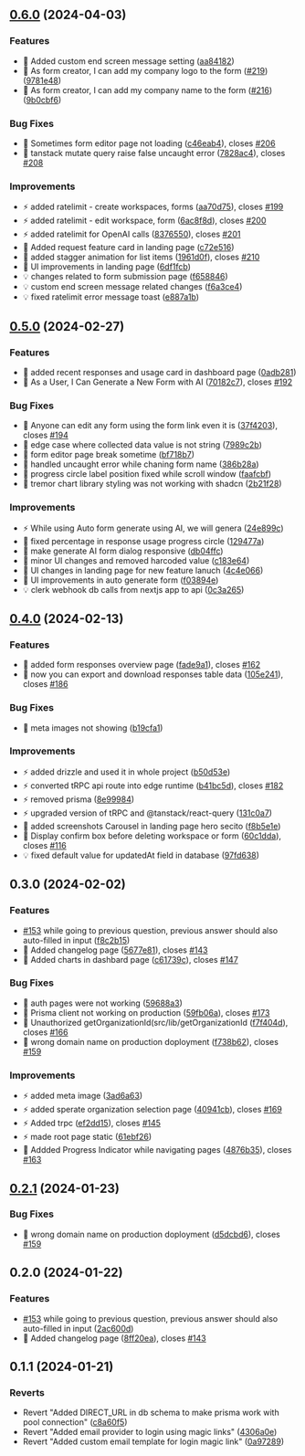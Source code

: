 ## [0.6.0](https://github.com/growupanand/ConvoForm/compare/0.5.0...0.6.0) (2024-04-03)

### Features

- 🚀 Added custom end screen message setting
  ([aa84182](https://github.com/growupanand/ConvoForm/commit/aa841829a19a3af2380f0dd5269cfae28774d816))
- 🚀 As form creator, I can add my company logo to the form
  ([#219](https://github.com/growupanand/ConvoForm/issues/219))
  ([9781e48](https://github.com/growupanand/ConvoForm/commit/9781e485be1f0805503060f909b7fabe817fd9be))
- 🚀 As form creator, I can add my company name to the form
  ([#216](https://github.com/growupanand/ConvoForm/issues/216))
  ([9b0cbf6](https://github.com/growupanand/ConvoForm/commit/9b0cbf6e0079de7872f51700925d86a4eea71212))

### Bug Fixes

- 🐛 Sometimes form editor page not loading
  ([c46eab4](https://github.com/growupanand/ConvoForm/commit/c46eab40a7283d25764078785f857ec2fa6f9be6)),
  closes [#206](https://github.com/growupanand/ConvoForm/issues/206)
- 🐛 tanstack mutate query raise false uncaught error
  ([7828ac4](https://github.com/growupanand/ConvoForm/commit/7828ac49b86724516eb0c2ab8f8b684312a01444)),
  closes [#208](https://github.com/growupanand/ConvoForm/issues/208)

### Improvements

- ⚡️ added ratelimit - create workspaces, forms
  ([aa70d75](https://github.com/growupanand/ConvoForm/commit/aa70d75ef06cd5ce637fd512a08a7dcb870e806b)),
  closes [#199](https://github.com/growupanand/ConvoForm/issues/199)
- ⚡️ added ratelimit - edit workspace, form
  ([6ac8f8d](https://github.com/growupanand/ConvoForm/commit/6ac8f8d48f39f703f5ec20d6efec79c00fa02d50)),
  closes [#200](https://github.com/growupanand/ConvoForm/issues/200)
- ⚡️ added ratelimit for OpenAI calls
  ([8376550](https://github.com/growupanand/ConvoForm/commit/8376550caae63620f5db51f7cf71e2e92e68c91d)),
  closes [#201](https://github.com/growupanand/ConvoForm/issues/201)
- 💄 Added request feature card in landing page
  ([c72e516](https://github.com/growupanand/ConvoForm/commit/c72e51680e3f7e399f08ad5490b1b7c2d9b5c0b0))
- 💄 added stagger animation for list items
  ([1961d0f](https://github.com/growupanand/ConvoForm/commit/1961d0f6256399573887575a1aee8d3b6d9ce37c)),
  closes [#210](https://github.com/growupanand/ConvoForm/issues/210)
- 💄 UI improvements in landing page
  ([6df1fcb](https://github.com/growupanand/ConvoForm/commit/6df1fcbaaff49660b408daa7dd4598a4a65c4756))
- 💡 changes related to form submission page
  ([f658846](https://github.com/growupanand/ConvoForm/commit/f6588465ab4155393b83253074d183a179d411b1))
- 💡 custom end screen message related changes
  ([f6a3ce4](https://github.com/growupanand/ConvoForm/commit/f6a3ce4c014fe036db034c9cd4e3e0d87149644a))
- 💡 fixed ratelimit error message toast
  ([e887a1b](https://github.com/growupanand/ConvoForm/commit/e887a1b57d10a0338308a46b9dfa8a6351735e8f))

## [0.5.0](https://github.com/growupanand/ConvoForm/compare/0.4.0...0.5.0) (2024-02-27)

### Features

- 🚀 added recent responses and usage card in dashboard page
  ([0adb281](https://github.com/growupanand/ConvoForm/commit/0adb28109b3255dbadec52b74638b1ef6227a5b4))
- 🚀 As a User, I Can Generate a New Form with AI
  ([70182c7](https://github.com/growupanand/ConvoForm/commit/70182c7241ad46b825785ee84d26d5bb4e1d15c2)),
  closes [#192](https://github.com/growupanand/ConvoForm/issues/192)

### Bug Fixes

- 🐛 Anyone can edit any form using the form link even it is
  ([37f4203](https://github.com/growupanand/ConvoForm/commit/37f42033e35269bcc6137a88e71c9e4def43561d)),
  closes [#194](https://github.com/growupanand/ConvoForm/issues/194)
- 🐛 edge case where collected data value is not string
  ([7989c2b](https://github.com/growupanand/ConvoForm/commit/7989c2bfca42ee72f36f9f29776a37ad7a370a3e))
- 🐛 form editor page break sometime
  ([bf718b7](https://github.com/growupanand/ConvoForm/commit/bf718b7a2a20cd6c1009064486d7d2f01b64992a))
- 🐛 handled uncaught error while chaning form name
  ([386b28a](https://github.com/growupanand/ConvoForm/commit/386b28ac3a6afbb41ab332de13e5ec30c206fdd1))
- 🐛 progress circle label position fixed while scroll window
  ([faafcbf](https://github.com/growupanand/ConvoForm/commit/faafcbf18dc6341071f6e14e819f6ebc7d8ca13f))
- 🐛 tremor chart library styling was not working with shadcn
  ([2b21f28](https://github.com/growupanand/ConvoForm/commit/2b21f280a0a5a19853571a5a6518955227424809))

### Improvements

- ⚡️ While using Auto form generate using AI, we will genera
  ([24e899c](https://github.com/growupanand/ConvoForm/commit/24e899c0bc66518605e35108c984d10c5cf1dde1))
- 💄 fixed percentage in response usage progress circle
  ([129477a](https://github.com/growupanand/ConvoForm/commit/129477a004b74165e5429cbb097899d37a27cd02))
- 💄 make generate AI form dialog responsive
  ([db04ffc](https://github.com/growupanand/ConvoForm/commit/db04ffcefdc9729e7b01ea7080aef38518b8a8b2))
- 💄 minor UI changes and removed harcoded value
  ([c183e64](https://github.com/growupanand/ConvoForm/commit/c183e64ad11dbec679d1a1f5ada3bc87aee2aad1))
- 💄 UI changes in landing page for new feature lanuch
  ([4c4e066](https://github.com/growupanand/ConvoForm/commit/4c4e066267cc0f613d794df7ab59fe81abc35024))
- 💄 UI improvements in auto generate form
  ([f03894e](https://github.com/growupanand/ConvoForm/commit/f03894e7c0ea5901fd2f55ee651f47d18e9d28b7))
- 💡 clerk webhook db calls from nextjs app to api
  ([0c3a265](https://github.com/growupanand/ConvoForm/commit/0c3a265ea7ee6bc92131f58a545c2245a560d1ad))

## [0.4.0](https://github.com/growupanand/ConvoForm/compare/0.3.0...0.4.0) (2024-02-13)

### Features

- 🚀 added form responses overview page
  ([fade9a1](https://github.com/growupanand/ConvoForm/commit/fade9a1539031afc9ed879be7c2c9c045c1d9da6)),
  closes [#162](https://github.com/growupanand/ConvoForm/issues/162)
- 🚀 now you can export and download responses table data
  ([105e241](https://github.com/growupanand/ConvoForm/commit/105e24103017b52339bba2894cbf93cdb0590e49)),
  closes [#186](https://github.com/growupanand/ConvoForm/issues/186)

### Bug Fixes

- 🐛 meta images not showing
  ([b19cfa1](https://github.com/growupanand/ConvoForm/commit/b19cfa19e70d8cd10d01462ec3e4cda7e482da8e))

### Improvements

- ⚡️ added drizzle and used it in whole project
  ([b50d53e](https://github.com/growupanand/ConvoForm/commit/b50d53ed080300652dd086353ab2aec415a72dfe))
- ⚡️ converted tRPC api route into edge runtime
  ([b41bc5d](https://github.com/growupanand/ConvoForm/commit/b41bc5d23d012681108de17aa172c4e58ef38886)),
  closes [#182](https://github.com/growupanand/ConvoForm/issues/182)
- ⚡️ removed prisma
  ([8e99984](https://github.com/growupanand/ConvoForm/commit/8e9998450faeb745b713d707e16327c24e13f14c))
- ⚡️ upgraded version of tRPC and @tanstack/react-query
  ([131c0a7](https://github.com/growupanand/ConvoForm/commit/131c0a7d7c9448da06906c7560488d47317a549d))
- 💄 added screenshots Carousel in landing page hero secito
  ([f8b5e1e](https://github.com/growupanand/ConvoForm/commit/f8b5e1ee6431644cd9c9bcf7430a4563ab67fbb8))
- 💄 Display confirm box before deleting workspace or form
  ([60c1dda](https://github.com/growupanand/ConvoForm/commit/60c1dda58a26d084ff7de7c8e811495e6a809e6f)),
  closes [#116](https://github.com/growupanand/ConvoForm/issues/116)
- 💡 fixed default value for updatedAt field in database
  ([97fd638](https://github.com/growupanand/ConvoForm/commit/97fd638d58a0b8f7abb46e6c5b388ae3460c7c73))

## 0.3.0 (2024-02-02)

### Features

- [#153](https://github.com/growupanand/ConvoForm/issues/153) while going to
  previous question, previous answer should also auto-filled in input
  ([f8c2b15](https://github.com/growupanand/ConvoForm/commit/f8c2b15bb54867c890e45658dec1f76b8cbea04e))
- 🚀 Added changelog page
  ([5677e81](https://github.com/growupanand/ConvoForm/commit/5677e81398afe79da99384e08c2ce8f378e47e6d)),
  closes [#143](https://github.com/growupanand/ConvoForm/issues/143)
- 🚀 Added charts in dashbard page
  ([c61739c](https://github.com/growupanand/ConvoForm/commit/c61739c30bab0d660fa60759bf74294a946480e0)),
  closes [#147](https://github.com/growupanand/ConvoForm/issues/147)

### Bug Fixes

- 🐛 auth pages were not working
  ([59688a3](https://github.com/growupanand/ConvoForm/commit/59688a3e2b8ea0e4b03acf453937519293e1f2bf))
- 🐛 Prisma client not working on production
  ([59fb06a](https://github.com/growupanand/ConvoForm/commit/59fb06a98b43cf908adaf6e242142404a7ec140b)),
  closes [#173](https://github.com/growupanand/ConvoForm/issues/173)
- 🐛 Unauthorized getOrganizationId(src/lib/getOrganizationId
  ([f7f404d](https://github.com/growupanand/ConvoForm/commit/f7f404d00ee0211c17c6c2959850193d8b77ac40)),
  closes [#166](https://github.com/growupanand/ConvoForm/issues/166)
- 🐛 wrong domain name on production doployment
  ([f738b62](https://github.com/growupanand/ConvoForm/commit/f738b6220b36f775a7a187322d75cb84305b9fa0)),
  closes [#159](https://github.com/growupanand/ConvoForm/issues/159)

### Improvements

- ⚡️ added meta image
  ([3ad6a63](https://github.com/growupanand/ConvoForm/commit/3ad6a63bfb0fddc050081a7e43320c02b6393ef8))
- ⚡️ added sperate organization selection page
  ([40941cb](https://github.com/growupanand/ConvoForm/commit/40941cb99281e39b4e150b9ca9e4cec3c05bdd53)),
  closes [#169](https://github.com/growupanand/ConvoForm/issues/169)
- ⚡️ Added trpc
  ([ef2dd15](https://github.com/growupanand/ConvoForm/commit/ef2dd156c37407a106e6b44c578c6b9856eec864)),
  closes [#145](https://github.com/growupanand/ConvoForm/issues/145)
- ⚡️ made root page static
  ([61ebf26](https://github.com/growupanand/ConvoForm/commit/61ebf265cc4ce791c79862214a95ca99eb1be009))
- 💄 Addded Progress Indicator while navigating pages
  ([4876b35](https://github.com/growupanand/ConvoForm/commit/4876b35914f4839039de36c36f908b13863ad3c8)),
  closes [#163](https://github.com/growupanand/ConvoForm/issues/163)

## [0.2.1](https://github.com/growupanand/ConvoForm/compare/0.2.0...0.2.1) (2024-01-23)

### Bug Fixes

- 🐛 wrong domain name on production doployment
  ([d5dcbd6](https://github.com/growupanand/ConvoForm/commit/d5dcbd687b0a242d9ece628b00ba5de7952f7c0a)),
  closes [#159](https://github.com/growupanand/ConvoForm/issues/159)

## 0.2.0 (2024-01-22)

### Features

- [#153](https://github.com/growupanand/ConvoForm/issues/153) while going to
  previous question, previous answer should also auto-filled in input
  ([2ac600d](https://github.com/growupanand/ConvoForm/commit/2ac600d7cab948b2a59050f5ffdb752e271f8d82))
- 🚀 Added changelog page
  ([8ff20ea](https://github.com/growupanand/ConvoForm/commit/8ff20ea58bf1b829553244d1b5fb2298e4d9fb55)),
  closes [#143](https://github.com/growupanand/ConvoForm/issues/143)

## 0.1.1 (2024-01-21)

### Reverts

- Revert "Added DIRECT_URL in db schema to make prisma work with pool
  connection"
  ([c8a60f5](https://github.com/growupanand/ConvoForm/commit/c8a60f5e57e3ff4767c4dee8ede2fa77f0b7837e))
- Revert "Added email provider to login using magic links"
  ([4306a0e](https://github.com/growupanand/ConvoForm/commit/4306a0ed3df74c8188343e2ce6db9c44445d44cd))
- Revert "Added custom email template for login magic link"
  ([0a97289](https://github.com/growupanand/ConvoForm/commit/0a972892716f47982356d4d07df71228c73bc654))
